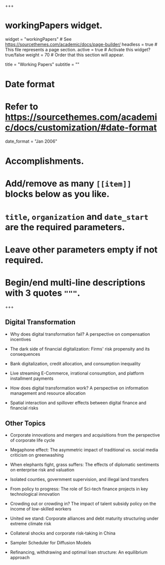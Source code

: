+++
# workingPapers widget.
widget = "workingPapers"  # See https://sourcethemes.com/academic/docs/page-builder/
headless = true  # This file represents a page section.
active = true  # Activate this widget? true/false
weight = 70  # Order that this section will appear.

title = "Working Papers"
subtitle = ""

# Date format
#   Refer to https://sourcethemes.com/academic/docs/customization/#date-format
date_format = "Jan 2006"

# Accomplishments.
#   Add/remove as many `[[item]]` blocks below as you like.
#   `title`, `organization` and `date_start` are the required parameters.
#   Leave other parameters empty if not required.
#   Begin/end multi-line descriptions with 3 quotes `"""`.

+++

<h2>Digital Transformation</h2>
<ul style="padding-left: 1.2em;">
  <li><p style="margin-bottom: 1em;">Why does digital transformation fail? A perspective on compensation incentives</p></li>

  <li><p style="margin-bottom: 1em;">The dark side of financial digitalization: Firms' risk propensity and its consequences</p></li>

  <li><p style="margin-bottom: 1em;">Bank digitalization, credit allocation, and consumption inequality</p></li>
  
  <li><p style="margin-bottom: 1em;">Live streaming E-Commerce, irrational consumption, and platform installment payments</p></li>

  <li><p style="margin-bottom: 1em;">How does digital transformation work? A perspective on information management and resource allocation</p></li>

  <li><p style="margin-bottom: 1em;">Spatial interaction and spillover effects between digital finance and financial risks</p></li>
</ul>

<h2>Other Topics</h2>
<ul style="padding-left: 1.2em;">
 
  <li><p style="margin-bottom: 1em;">Corporate innovations and mergers and acquisitions from the perspective of corporate life cycle</p></li>
  
  <li><p style="margin-bottom: 1em;">Megaphone effect: The asymmetric impact of traditional vs. social media criticism on greenwashing</p></li>
  
  <li><p style="margin-bottom: 1em;">When elephants fight, grass suffers: The effects of diplomatic sentiments on enterprise risk and valuation</p></li>

  <li><p style="margin-bottom: 1em;">Isolated counties, government supervision, and illegal land transfers</p></li>

  <li><p style="margin-bottom: 1em;">From policy to progress: The role of Sci-tech finance projects in key technological innovation</p></li>

  <li><p style="margin-bottom: 1em;">Crowding out or crowding in? The impact of talent subsidy policy on the income of low-skilled workers</p></li>

  <li><p style="margin-bottom: 1em;">United we stand: Corporate alliances and debt maturity structuring under extreme climate risk</p></li>
  
  <li><p style="margin-bottom: 1em;">Collateral shocks and corporate risk-taking in China</p></li>

  <li><p style="margin-bottom: 1em;">Sampler Scheduler for Diffusion Models</p></li>
  
  <li><p style="margin-bottom: 1em;">Refinancing, withdrawing and optimal loan structure: An equilibrium approach</p></li>
</ul>

